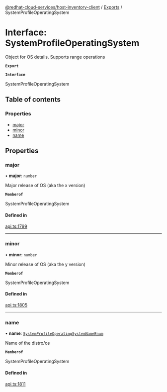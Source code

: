 [@redhat-cloud-services/host-inventory-client](../README.md) / [Exports](../modules.md) / SystemProfileOperatingSystem

# Interface: SystemProfileOperatingSystem

Object for OS details. Supports range operations

**`Export`**

**`Interface`**

SystemProfileOperatingSystem

## Table of contents

### Properties

- [major](SystemProfileOperatingSystem.md#major)
- [minor](SystemProfileOperatingSystem.md#minor)
- [name](SystemProfileOperatingSystem.md#name)

## Properties

### major

• **major**: `number`

Major release of OS (aka the x version)

**`Memberof`**

SystemProfileOperatingSystem

#### Defined in

[api.ts:1799](https://github.com/gkarat/javascript-clients/blob/master/packages/host-inventory/api.ts#L1799)

___

### minor

• **minor**: `number`

Minor release of OS (aka the y version)

**`Memberof`**

SystemProfileOperatingSystem

#### Defined in

[api.ts:1805](https://github.com/gkarat/javascript-clients/blob/master/packages/host-inventory/api.ts#L1805)

___

### name

• **name**: [`SystemProfileOperatingSystemNameEnum`](../enums/SystemProfileOperatingSystemNameEnum.md)

Name of the distro/os

**`Memberof`**

SystemProfileOperatingSystem

#### Defined in

[api.ts:1811](https://github.com/gkarat/javascript-clients/blob/master/packages/host-inventory/api.ts#L1811)

